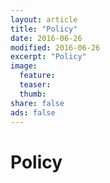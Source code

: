 ```yaml
---
layout: article
title: "Policy"
date: 2016-06-26
modified: 2016-06-26
excerpt: "Policy"
image:
  feature:
  teaser:
  thumb:
share: false
ads: false
---
```


# Policy
